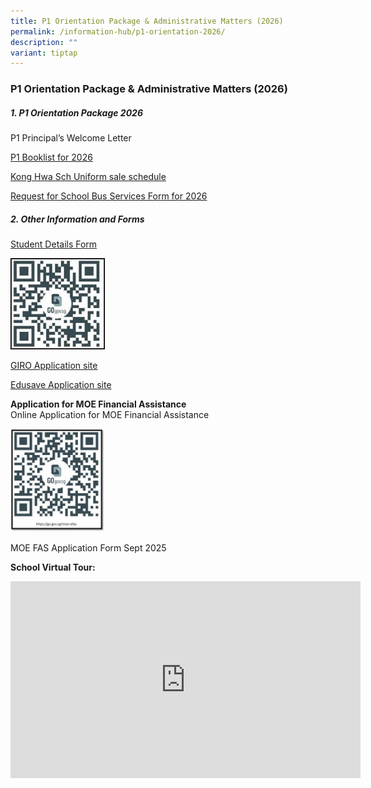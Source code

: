 ```yaml
---
title: P1 Orientation Package & Administrative Matters (2026)
permalink: /information-hub/p1-orientation-2026/
description: ""
variant: tiptap
---
```

<h3>P1 Orientation Package &amp; Administrative Matters (2026)</h3>
<h5>1. P1 Orientation Package 2026</h5>
<p>P1 Principal’s Welcome Letter</p>
<p><a href="/files/P1 Orientation 2026/P1_BOOKLIST_2026.pdf" rel="noopener noreferrer nofollow" target="_blank">P1 Booklist for 2026</a>
</p>
<p><a href="/files/P1 Orientation 2026/Kong_Hwa_Sch_sale_schedule_EY25.pdf" rel="noopener noreferrer nofollow" target="_blank">Kong Hwa Sch Uniform sale schedule</a>
</p>
<p><a href="/files/P1 Orientation 2026/KHS_Request_for_School_Bus_Services_2026__RS_Transport_.pdf" rel="noopener noreferrer nofollow" target="_blank">Request for School Bus Services Form for 2026</a>
</p>
<h5>2. Other Information and Forms</h5>
<p><a href="https://pg.moe.edu.sg/forms/sdf" rel="noopener noreferrer nofollow" target="_blank">Student Details Form</a>
</p>
<div class="isomer-image-wrapper">
<img style="width:30%" height="auto" width="100%" src="/images/P1%20Orientation/student%20detail%20form%20qr.jpg">
</div>
<p><a href="https://www.moe.gov.sg/financial-matters/fees/egiro" rel="noopener noreferrer nofollow" target="_blank">GIRO Application site</a>
</p>
<p><a href="https://www.moe.gov.sg/financial-matters/edusave-account" rel="noopener noreferrer nofollow" target="_blank">Edusave Application site</a>
</p>
<p><strong>Application for MOE Financial Assistance</strong>
<br>Online Application for MOE Financial Assistance</p>
<div class="isomer-image-wrapper">
<img style="width:30%" height="auto" width="100%" src="/images/P1%20Orientation/efas%20qr%202024.jpg">
</div>
<p>MOE FAS Application Form Sept 2025</p>
<p><strong>School Virtual Tour:</strong>
</p>
<div class="iframe-wrapper">
<iframe height="315" width="560" allowfullscreen="true" frameborder="0" src="https://www.youtube.com/embed/txZRKSJqyXo"></iframe>
</div>
<p></p>